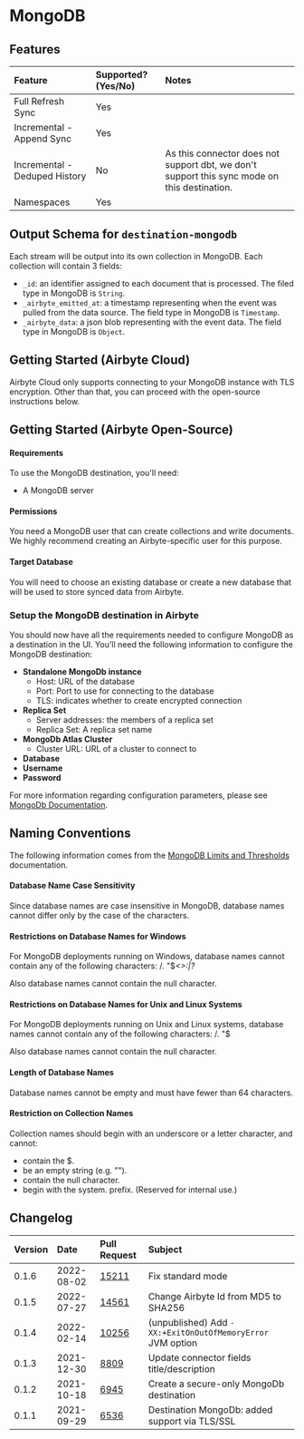 # MongoDB

## Features

| Feature | Supported?\(Yes/No\) | Notes |
| :--- | :--- | :--- |
| Full Refresh Sync | Yes |  |
| Incremental - Append Sync | Yes |  |
| Incremental - Deduped History | No | As this connector does not support dbt, we don't support this sync mode on this destination. |
| Namespaces | Yes |  |

## Output Schema for `destination-mongodb`

Each stream will be output into its own collection in MongoDB. Each collection will contain 3 fields:

* `_id`: an identifier assigned to each document that is processed. The filed type in MongoDB is `String`.
* `_airbyte_emitted_at`: a timestamp representing when the event was pulled from the data source. The field type in MongoDB is `Timestamp`.
* `_airbyte_data`: a json blob representing with the event data. The field type in MongoDB is `Object`.

## Getting Started \(Airbyte Cloud\)

Airbyte Cloud only supports connecting to your MongoDB instance with TLS encryption. Other than that, you can proceed with the open-source instructions below.

## Getting Started \(Airbyte Open-Source\)

#### Requirements

To use the MongoDB destination, you'll need:

* A MongoDB server

#### **Permissions**

You need a MongoDB user that can create collections and write documents. We highly recommend creating an Airbyte-specific user for this purpose.

#### Target Database

You will need to choose an existing database or create a new database that will be used to store synced data from Airbyte.

### Setup the MongoDB destination in Airbyte

You should now have all the requirements needed to configure MongoDB as a destination in the UI. You'll need the following information to configure the MongoDB destination:

* **Standalone MongoDb instance**
  * Host: URL of the database
  * Port: Port to use for connecting to the database
  * TLS: indicates whether to create encrypted connection
* **Replica Set**
  * Server addresses: the members of a replica set
  * Replica Set: A replica set name
* **MongoDb Atlas Cluster**
  * Cluster URL: URL of a cluster to connect to
* **Database**
* **Username**
* **Password**

For more information regarding configuration parameters, please see [MongoDb Documentation](https://docs.mongodb.com/drivers/java/sync/v4.3/fundamentals/connection/).

## Naming Conventions

The following information comes from the [MongoDB Limits and Thresholds](https://docs.mongodb.com/manual/reference/limits/) documentation.

#### Database Name Case Sensitivity

Since database names are case insensitive in MongoDB, database names cannot differ only by the case of the characters.

#### Restrictions on Database Names for Windows

For MongoDB deployments running on Windows, database names cannot contain any of the following characters: /. "$_&lt;&gt;:\|?_

Also database names cannot contain the null character.

#### Restrictions on Database Names for Unix and Linux Systems

For MongoDB deployments running on Unix and Linux systems, database names cannot contain any of the following characters: /. "$

Also database names cannot contain the null character.

#### Length of Database Names

Database names cannot be empty and must have fewer than 64 characters.

#### Restriction on Collection Names

Collection names should begin with an underscore or a letter character, and cannot:

* contain the $.
* be an empty string \(e.g. ""\).
* contain the null character.
* begin with the system. prefix. \(Reserved for internal use.\)

## Changelog

| Version | Date | Pull Request | Subject |
| :--- | :--- | :--- | :--- |
| 0.1.6 | 2022-08-02 | [15211](https://github.com/airbytehq/airbyte/pull/15211) | Fix standard mode |
| 0.1.5 | 2022-07-27 | [14561](https://github.com/airbytehq/airbyte/pull/14561) | Change Airbyte Id from MD5 to SHA256 |
| 0.1.4 | 2022-02-14 | [10256](https://github.com/airbytehq/airbyte/pull/10256) | (unpublished) Add `-XX:+ExitOnOutOfMemoryError` JVM option |
| 0.1.3 | 2021-12-30 | [8809](https://github.com/airbytehq/airbyte/pull/8809) | Update connector fields title/description |
| 0.1.2 | 2021-10-18 | [6945](https://github.com/airbytehq/airbyte/pull/6945) | Create a secure-only MongoDb destination |
| 0.1.1 | 2021-09-29 | [6536](https://github.com/airbytehq/airbyte/pull/6536) | Destination MongoDb: added support via TLS/SSL |

